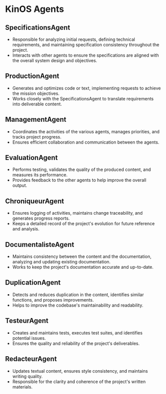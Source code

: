 # KinOS Agents

## SpecificationsAgent
- Responsible for analyzing initial requests, defining technical requirements, and maintaining specification consistency throughout the project.
- Interacts with other agents to ensure the specifications are aligned with the overall system design and objectives.

## ProductionAgent
- Generates and optimizes code or text, implementing requests to achieve the mission objectives.
- Works closely with the SpecificationsAgent to translate requirements into deliverable content.

## ManagementAgent
- Coordinates the activities of the various agents, manages priorities, and tracks project progress.
- Ensures efficient collaboration and communication between the agents.

## EvaluationAgent
- Performs testing, validates the quality of the produced content, and measures its performance.
- Provides feedback to the other agents to help improve the overall output.

## ChroniqueurAgent
- Ensures logging of activities, maintains change traceability, and generates progress reports.
- Keeps a detailed record of the project's evolution for future reference and analysis.

## DocumentalisteAgent
- Maintains consistency between the content and the documentation, analyzing and updating existing documentation.
- Works to keep the project's documentation accurate and up-to-date.

## DuplicationAgent
- Detects and reduces duplication in the content, identifies similar functions, and proposes improvements.
- Helps to improve the codebase's maintainability and readability.

## TesteurAgent
- Creates and maintains tests, executes test suites, and identifies potential issues.
- Ensures the quality and reliability of the project's deliverables.

## RedacteurAgent
- Updates textual content, ensures style consistency, and maintains writing quality.
- Responsible for the clarity and coherence of the project's written materials.
